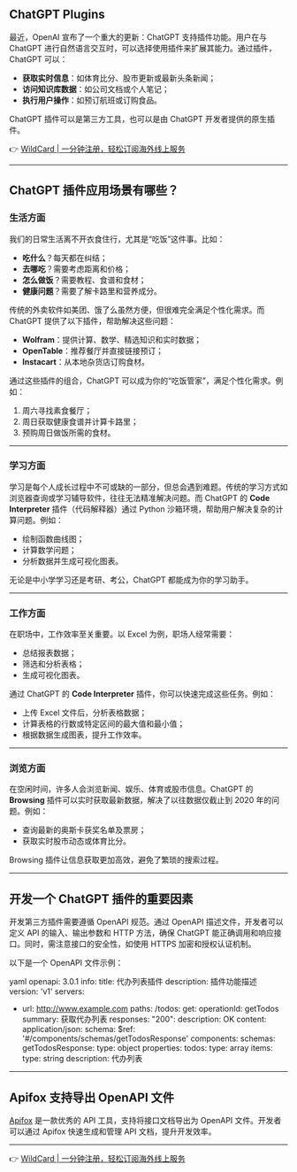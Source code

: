 ## ChatGPT Plugins

最近，OpenAI 宣布了一个重大的更新：ChatGPT 支持插件功能。用户在与 ChatGPT 进行自然语言交互时，可以选择使用插件来扩展其能力。通过插件，ChatGPT 可以：

- **获取实时信息**：如体育比分、股市更新或最新头条新闻；
- **访问知识库数据**：如公司文档或个人笔记；
- **执行用户操作**：如预订航班或订购食品。

ChatGPT 插件可以是第三方工具，也可以是由 ChatGPT 开发者提供的原生插件。

👉 [WildCard | 一分钟注册，轻松订阅海外线上服务](https://bit.ly/bewildcard)

---

## ChatGPT 插件应用场景有哪些？

### 生活方面

我们的日常生活离不开衣食住行，尤其是“吃饭”这件事。比如：

- **吃什么**？每天都在纠结；
- **去哪吃**？需要考虑距离和价格；
- **怎么做饭**？需要教程、食谱和食材；
- **健康问题**？需要了解卡路里和营养成分。

传统的外卖软件如美团、饿了么虽然方便，但很难完全满足个性化需求。而 ChatGPT 提供了以下插件，帮助解决这些问题：

- **Wolfram**：提供计算、数学、精选知识和实时数据；
- **OpenTable**：推荐餐厅并直接链接预订；
- **Instacart**：从本地杂货店订购食材。

通过这些插件的组合，ChatGPT 可以成为你的“吃饭管家”，满足个性化需求。例如：

1. 周六寻找素食餐厅；
2. 周日获取健康食谱并计算卡路里；
3. 预购周日做饭所需的食材。

---

### 学习方面

学习是每个人成长过程中不可或缺的一部分，但总会遇到难题。传统的学习方式如浏览器查询或学习辅导软件，往往无法精准解决问题。而 ChatGPT 的 **Code Interpreter** 插件（代码解释器）通过 Python 沙箱环境，帮助用户解决复杂的计算问题。例如：

- 绘制函数曲线图；
- 计算数学问题；
- 分析数据并生成可视化图表。

无论是中小学学习还是考研、考公，ChatGPT 都能成为你的学习助手。

---

### 工作方面

在职场中，工作效率至关重要。以 Excel 为例，职场人经常需要：

- 总结报表数据；
- 筛选和分析表格；
- 生成可视化图表。

通过 ChatGPT 的 **Code Interpreter** 插件，你可以快速完成这些任务。例如：

- 上传 Excel 文件后，分析表格数据；
- 计算表格的行数或特定区间的最大值和最小值；
- 根据数据生成图表，提升工作效率。

---

### 浏览方面

在空闲时间，许多人会浏览新闻、娱乐、体育或股市信息。ChatGPT 的 **Browsing** 插件可以实时获取最新数据，解决了以往数据仅截止到 2020 年的问题。例如：

- 查询最新的奥斯卡获奖名单及票房；
- 获取实时股市动态或体育比分。

Browsing 插件让信息获取更加高效，避免了繁琐的搜索过程。

---

## 开发一个 ChatGPT 插件的重要因素

开发第三方插件需要遵循 OpenAPI 规范。通过 OpenAPI 描述文件，开发者可以定义 API 的输入、输出参数和 HTTP 方法，确保 ChatGPT 能正确调用和响应接口。同时，需注意接口的安全性，如使用 HTTPS 加密和授权认证机制。

以下是一个 OpenAPI 文件示例：

yaml
openapi: 3.0.1
info:
  title: 代办列表插件
  description: 插件功能描述
  version: 'v1'
servers:
  - url: http://www.example.com
paths:
  /todos:
    get:
      operationId: getTodos
      summary: 获取代办列表
      responses:
        "200":
          description: OK
          content:
            application/json:
              schema:
                $ref: '#/components/schemas/getTodosResponse'
components:
  schemas:
    getTodosResponse:
      type: object
      properties:
        todos:
          type: array
          items:
            type: string
          description: 代办列表


---

## Apifox 支持导出 OpenAPI 文件

[Apifox](https://bit.ly/bewildcard) 是一款优秀的 API 工具，支持将接口文档导出为 OpenAPI 文件。开发者可以通过 Apifox 快速生成和管理 API 文档，提升开发效率。

---

👉 [WildCard | 一分钟注册，轻松订阅海外线上服务](https://bit.ly/bewildcard)